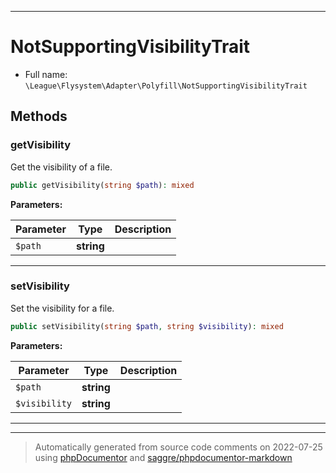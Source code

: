 ***

# NotSupportingVisibilityTrait





* Full name: `\League\Flysystem\Adapter\Polyfill\NotSupportingVisibilityTrait`




## Methods


### getVisibility

Get the visibility of a file.

```php
public getVisibility(string $path): mixed
```








**Parameters:**

| Parameter | Type | Description |
|-----------|------|-------------|
| `$path` | **string** |  |




***

### setVisibility

Set the visibility for a file.

```php
public setVisibility(string $path, string $visibility): mixed
```








**Parameters:**

| Parameter | Type | Description |
|-----------|------|-------------|
| `$path` | **string** |  |
| `$visibility` | **string** |  |




***

***
> Automatically generated from source code comments on 2022-07-25 using [phpDocumentor](http://www.phpdoc.org/) and [saggre/phpdocumentor-markdown](https://github.com/Saggre/phpDocumentor-markdown)

